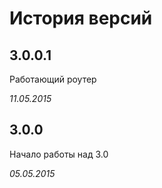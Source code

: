 История версий
==============

3.0.0.1
-------

Работающий роутер

*11.05.2015*


3.0.0
-----

Начало работы над 3.0

*05.05.2015*
